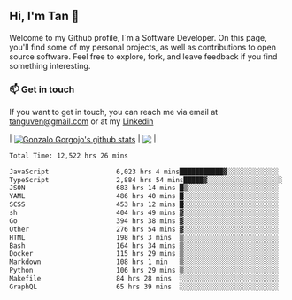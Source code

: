 ## Hi, I'm Tan 👋

Welcome to my Github profile, I´m a Software Developer. On this page, you'll find some of my personal projects, as well as contributions to open source software. Feel free to explore, fork, and leave feedback if you find something interesting.

### 📫 Get in touch

If you want to get in touch, you can reach me via email at [tanguven@gmail.com](mailto:tanguven@gmail.com) or at my [Linkedin](https://www.linkedin.com/in/tanguven/)

| <a href="https://github.com/tnguven"><img align="center" src="https://github-readme-stats.vercel.app/api?username=tnguven&show_icons=true&include_all_commits=true&theme=gotham&hide_border=true" alt="Gonzalo Gorgojo's github stats" /></a> | <a href="https://github.com/tnguven"><img align="center" src="https://github-readme-stats.vercel.app/api/top-langs/?username=tnguven&layout=compact&theme=gotham&hide_border=true" /></a> |

<!--START_SECTION:waka-->

```txt
Total Time: 12,522 hrs 26 mins

JavaScript                 6,023 hrs 4 mins███████████▓░░░░░░░░░░░░░   47.06 %
TypeScript                 2,884 hrs 54 mins█████▓░░░░░░░░░░░░░░░░░░░   22.54 %
JSON                       683 hrs 14 mins █▒░░░░░░░░░░░░░░░░░░░░░░░   05.34 %
YAML                       486 hrs 40 mins █░░░░░░░░░░░░░░░░░░░░░░░░   03.80 %
SCSS                       453 hrs 12 mins █░░░░░░░░░░░░░░░░░░░░░░░░   03.54 %
sh                         404 hrs 49 mins ▓░░░░░░░░░░░░░░░░░░░░░░░░   03.16 %
Go                         394 hrs 38 mins ▓░░░░░░░░░░░░░░░░░░░░░░░░   03.08 %
Other                      276 hrs 54 mins ▓░░░░░░░░░░░░░░░░░░░░░░░░   02.16 %
HTML                       198 hrs 3 mins  ▒░░░░░░░░░░░░░░░░░░░░░░░░   01.55 %
Bash                       164 hrs 34 mins ▒░░░░░░░░░░░░░░░░░░░░░░░░   01.29 %
Docker                     115 hrs 29 mins ▒░░░░░░░░░░░░░░░░░░░░░░░░   00.90 %
Markdown                   108 hrs 1 min   ▒░░░░░░░░░░░░░░░░░░░░░░░░   00.84 %
Python                     106 hrs 29 mins ▒░░░░░░░░░░░░░░░░░░░░░░░░   00.83 %
Makefile                   84 hrs 28 mins  ░░░░░░░░░░░░░░░░░░░░░░░░░   00.66 %
GraphQL                    65 hrs 39 mins  ░░░░░░░░░░░░░░░░░░░░░░░░░   00.51 %
```

<!--END_SECTION:waka-->
